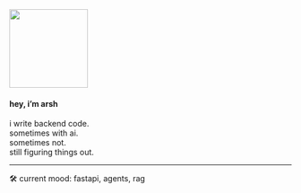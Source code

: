 <img src="https://media.giphy.com/media/JIX9t2j0ZTN9S/giphy-downsized.gif" height="140" />

#### hey, i’m arsh

i write backend code.  
sometimes with ai.  
sometimes not.  
still figuring things out.

---

🛠 current mood: fastapi, agents, rag  
